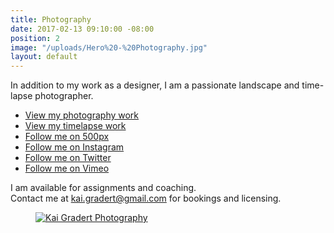 ```yaml
---
title: Photography
date: 2017-02-13 09:10:00 -08:00
position: 2
image: "/uploads/Hero%20-%20Photography.jpg"
layout: default
---
```


In addition to my work as a designer, I am a passionate landscape and time-lapse photographer.

* <a href="http://photos.kaigradert.com" target="_blank" title="Kai Gradert Photography Portfolio">View my photography work</a>
* <a href="http://photos.kaigradert.com/Films" target="_blank" title="Kai Gradert Timelapse Portfolio">View my timelapse work</a>
* <a href="https://500px.com/kaigradert" target="_blank" title="Kai Gradert on 500px">Follow me on 500px</a>
* <a href="https://www.instagram.com/kaikemono/" target="_blank" title="Kai Gradert on Instagram">Follow me on Instagram</a>
* <a href="https://twitter.com/kaigradert" target="_blank" title="Kai Gradert on Twitter">Follow me on Twitter</a>
* <a href="https://vimeo.com/kaigradert" target="_blank" title="Kai Gradert on Vimeo">Follow me on Vimeo</a>

I am available for assignments and coaching.<br>Contact me at <a href="mailto:kai.gradert@gmail.com">kai.gradert@gmail.com</a> for bookings and licensing.

<figure>
  <a href="http://photos.kaigradert.com" target="_blank" title="Kai Gradert Photography Portfolio">
    <img src="/uploads/Hero%20-%20Photography.jpg" alt="Kai Gradert Photography">
  </a>
<figcaption>
</figcaption>
</figure>
